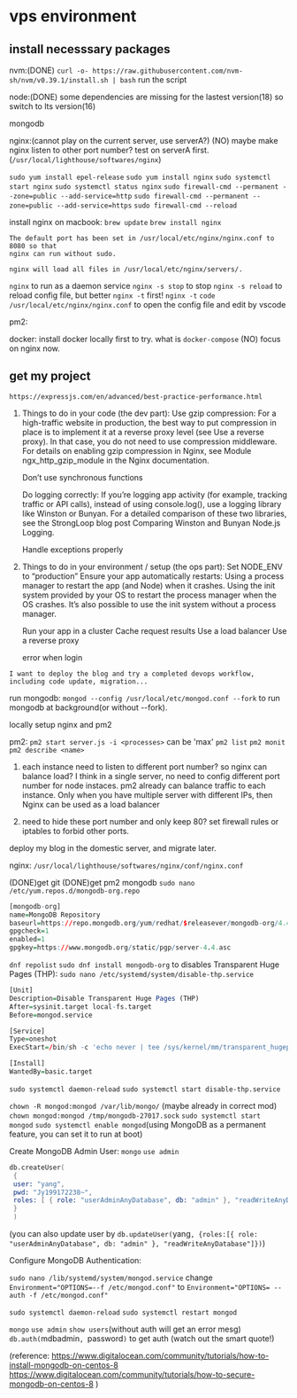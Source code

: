 # vps environment

## install necesssary packages

nvm:(DONE)
`curl -o- https://raw.githubusercontent.com/nvm-sh/nvm/v0.39.1/install.sh | bash`
run the script

node:(DONE)
some dependencies are missing for the lastest version(18)
so switch to lts version(16)

mongodb

nginx:(cannot play on the current server, use serverA?)
(NO)
maybe make nginx listen to other port number?
test on serverA first.(`/usr/local/lighthouse/softwares/nginx`)

`sudo yum install epel-release`
`sudo yum install nginx`
`sudo systemctl start nginx`
`sudo systemctl status nginx`
`sudo firewall-cmd --permanent --zone=public --add-service=http`
`sudo firewall-cmd --permanent --zone=public --add-service=https`
`sudo firewall-cmd --reload`

install nginx on macbook:
`brew update`
`brew install nginx`

```
The default port has been set in /usr/local/etc/nginx/nginx.conf to 8080 so that
nginx can run without sudo.

nginx will load all files in /usr/local/etc/nginx/servers/.
```

`nginx` to run as a daemon service
`nginx -s stop` to stop
`nginx -s reload` to reload config file, but better `nginx -t` first!
`nginx -t`
`code /usr/local/etc/nginx/nginx.conf` to open the config file and edit by vscode

pm2:

docker:
install docker locally first to try.
what is `docker-compose`
(NO) focus on nginx now.

## get my project

`https://expressjs.com/en/advanced/best-practice-performance.html`

1.  Things to do in your code (the dev part):
    Use gzip compression:
    For a high-traffic website in production, the best way to put compression in place is to implement it at a reverse proxy level (see Use a reverse proxy). In that case, you do not need to use compression middleware. For details on enabling gzip compression in Nginx, see Module ngx_http_gzip_module in the Nginx documentation.

    Don’t use synchronous functions

    Do logging correctly:
    If you’re logging app activity (for example, tracking traffic or API calls), instead of using console.log(), use a logging library like Winston or Bunyan. For a detailed comparison of these two libraries, see the StrongLoop blog post Comparing Winston and Bunyan Node.js Logging.

    Handle exceptions properly

2.  Things to do in your environment / setup (the ops part):
    Set NODE_ENV to “production”
    Ensure your app automatically restarts:
    Using a process manager to restart the app (and Node) when it crashes.
    Using the init system provided by your OS to restart the process manager when the OS crashes. It’s also possible to use the init system without a process manager.

    Run your app in a cluster
    Cache request results
    Use a load balancer
    Use a reverse proxy

    error when login

`I want to deploy the blog and try a completed devops workflow, including code update, migration...`

run mongodb:
`mongod --config /usr/local/etc/mongod.conf --fork` to run mongodb at background(or without --fork).

locally setup nginx and pm2

pm2:
`pm2 start server.js -i <processes>` <processes> can be 'max'
`pm2 list`
`pm2 monit`
`pm2 describe <name>`

1. each instance need to listen to different port number? so nginx can balance load?
   I think in a single server, no need to config different port number for node instaces.
   pm2 already can balance traffic to each instance.
   Only when you have multiple server with different IPs, then Nginx can be used as a load balancer

2. need to hide these port number and only keep 80?
   set firewall rules or iptables to forbid other ports.

deploy my blog in the domestic server, and migrate later.

nginx: `/usr/local/lighthouse/softwares/nginx/conf/nginx.conf`

(DONE)get git
(DONE)get pm2
mongodb
`sudo nano /etc/yum.repos.d/mongodb-org.repo`

```r
[mongodb-org]
name=MongoDB Repository
baseurl=https://repo.mongodb.org/yum/redhat/$releasever/mongodb-org/4.4/x86_64/
gpgcheck=1
enabled=1
gpgkey=https://www.mongodb.org/static/pgp/server-4.4.asc
```

`dnf repolist`
`sudo dnf install mongodb-org`
to disables Transparent Huge Pages (THP):
`sudo nano /etc/systemd/system/disable-thp.service`

```r
[Unit]
Description=Disable Transparent Huge Pages (THP)
After=sysinit.target local-fs.target
Before=mongod.service

[Service]
Type=oneshot
ExecStart=/bin/sh -c 'echo never | tee /sys/kernel/mm/transparent_hugepage/enabled > /dev/null'

[Install]
WantedBy=basic.target
```

`sudo systemctl daemon-reload`
`sudo systemctl start disable-thp.service`

`chown -R mongod:mongod /var/lib/mongo/` (maybe already in correct mod)
`chown mongod:mongod /tmp/mongodb-27017.sock`
`sudo systemctl start mongod`
`sudo systemctl enable mongod`(using MongoDB as a permanent feature, you can set it to run at boot)

Create MongoDB Admin User:
`mongo`
`use admin`

```s
db.createUser(
 {
 user: "yang",
 pwd: "Jy199172238~",
 roles: [ { role: "userAdminAnyDatabase", db: "admin" }, "readWriteAnyDatabase" ]
 }
 )
```

(you can also update user by `db.updateUser(`yang`, {roles:[{ role: "userAdminAnyDatabase", db: "admin" }, "readWriteAnyDatabase"]})`)

Configure MongoDB Authentication:

`sudo nano /lib/systemd/system/mongod.service`
change `Environment="OPTIONS=--f /etc/mongod.conf"` to `Environment="OPTIONS= --auth -f /etc/mongod.conf"`

`sudo systemctl daemon-reload`
`sudo systemctl restart mongod`

`mongo`
`use admin`
`show users`(without auth will get an error mesg)
`db.auth(`mdbadmin`, `password`)` to get auth
(watch out the smart quote!)

(reference:
https://www.digitalocean.com/community/tutorials/how-to-install-mongodb-on-centos-8
https://www.digitalocean.com/community/tutorials/how-to-secure-mongodb-on-centos-8
)
